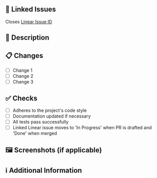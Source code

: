 <!--
Thank you for your contribution! 🎉

Please ensure that your pull request is focused on a single type of change (e.g., feature, bugfix, etc.) and keep it concise. Consider splitting large changes into multiple PRs.
-->

## 🔗 Linked Issues

<!-- If this pull request resolves an issue, mention the Linear issue ID here -->

Closes [Linear Issue ID](https://linear.app/workspace/issue/ID-<num>)

## 📄 Description

<!-- Provide a brief description of the changes introduced by this PR -->

## 📋 Changes

<!-- List your changes using a markdown checklist -->

- [ ] Change 1
- [ ] Change 2
- [ ] Change 3

## ✅ Checks

<!-- Ensure your PR passes all necessary checks -->

- [ ] Adheres to the project's code style
- [ ] Documentation updated if necessary
- [ ] All tests pass successfully
- [ ] Linked Linear issue moves to 'In Progress' when PR is drafted and 'Done' when merged

## 🖼️ Screenshots (if applicable)

<!-- Add screenshots to illustrate new features or changes -->

## ℹ️ Additional Information

<!-- Provide any additional information such as breaking changes, dependencies added, or context for reviewers -->

